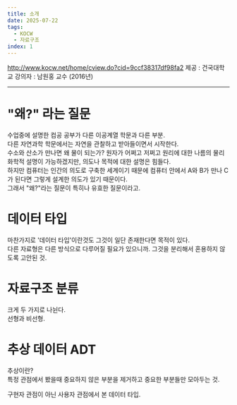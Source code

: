 ```yaml
---
title: 소개
date: 2025-07-22
tags:
  - KOCW
  - 자료구조
index: 1
---
```

http://www.kocw.net/home/cview.do?cid=9ccf38317df98fa2
제공 : 건국대학교
강의자 : 남원홍 교수 (2016년)

---

# "왜?" 라는 질문

수업중에 설명한 컴공 공부가 다른 이공계열 학문과 다른 부분.  
다른 자연과학 학문에서는 자연을 관찰하고 받아들이면서 시작한다.  
수소와 산소가 만나면 왜 물이 되는가? 원자가 어쩌고 저쩌고 원리에 대한 나름의 물리화학적 설명이 가능하겠지만, 의도나 목적에 대한 설명은 힘들다.  
하지만 컴퓨터는 인간의 의도로 구축한 세계이기 때문에 컴퓨터 안에서 A와 B가 만나 C가 된다면 그렇게 설계한 의도가 있기 때문이다.  
그래서 "왜?"라는 질문이 특히나 유효한 질문이라고.

# 데이터 타입

마찬가지로 '데이터 타입'이란것도 그것이 일단 존재한다면 목적이 있다.  
다른 자료형은 다른 방식으로 다루어질 필요가 있으니까. 그것을 분리해서 혼용하지 않도록 고안된 것.

# 자료구조 분류

크게 두 가지로 나뉜다.  
선형과 비선형.

# 추상 데이터 ADT

추상이란?  
특정 관점에서 봤을때 중요하지 않은 부분을 제거하고 중요한 부분들만 모아두는 것.

구현자 관점이 아닌 사용자 관점에서 본 데이터 타입.


